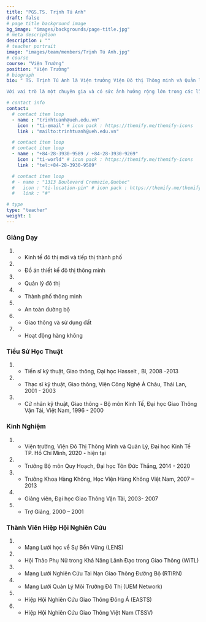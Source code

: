 ```yaml
---
title: "PGS.TS. Trịnh Tú Anh"
draft: false
# page title background image
bg_image: "images/backgrounds/page-title.jpg"
# meta description
description : ""
# teacher portrait
image: "images/team/members/Trịnh Tú Anh.jpg"
# course
course: "Viện Trưởng"
position: "Viện Trưởng"
# biograph
bio: " TS. Trịnh Tú Anh là Viện trưởng Viện Đô thị Thông minh và Quản lý, thuộc trường Công nghệ và Thiết kế, Đại học Kinh tế TP. HCM (UEH-CTD/ISCM). Bên cạnh đó, cô đang là giảng viên thỉnh giảng, giám sát viên và giảng viên hướng dẫn đề tài cho học viên thạc sĩ và tiến sĩ tại các trường đại học quốc tế như Trieste University, Hasselt University, Thammasat University, Handong Global University,… Cô còn là người đồng tổ chức/ tổ chức chính của nhiều hội nghị quốc tế, bao gồm International Conference on Sustainable Development Civil, Urban, and Transportation Engineering (CUTE-2016, 2018), Aviation Future: Challenge and Solution (AFCS, 2020), Resilience by Technology and Design (RTD, 2022), Sustainable University Development: Opportunity and Challenge (SUDOC, 2022).

Với vai trò là một chuyên gia và có sức ảnh hưởng rộng lớn trong các lĩnh vực liên quan đến phát triển bền vững, đô thị thông minh, quy hoạch đô thị và giao thông, an toàn giao thông, kinh tế vận tải và vận hành hàng không, TS. Trịnh Tú Anh đã tham gia thực hiện nhiều dự án trong và ngoài nước. Cô cũng đã nhận được nhiều thành tích xuất sắc trong nghiên cứu học thuật, với nhiều bài công bố trên các tạp chí uy tín, cũng như tại các hội thảo học thuật."

# contact info
contact:
  # contact item loop
  - name : "trinhtuanh@ueh.edu.vn"
    icon : "ti-email" # icon pack : https://themify.me/themify-icons
    link : "mailto:trinhtuanh@ueh.edu.vn"

  # contact item loop
  # contact item loop
  - name : "+84-28-3930-9589 / +84-28-3930-9269"
    icon : "ti-world" # icon pack : https://themify.me/themify-icons
    link : "tel:+84-28-3930-9589"

  # contact item loop
  # - name : "1313 Boulevard Cremazie,Quebec"
  #   icon : "ti-location-pin" # icon pack : https://themify.me/themify-icons
  #   link : "#"

# type
type: "teacher"
weight: 1
---
```


### Giảng Dạy

1. - Kinh tế đô thị mới và tiếp thị thành phố
1. - Đồ án thiết kế đô thị thông minh
1. - Quản lý đô thị
1. - Thành phố thông minh
1. - An toàn đường bộ
1. - Giao thông và sử dụng đất
1. - Hoạt động hàng không

### Tiểu Sử Học Thuật

1. - Tiến sĩ kỹ thuật, Giao thông, Đại học Hasselt , Bỉ, 2008 -2013
1. - Thạc sĩ kỹ thuật, Giao thông, Viện Công Nghệ Á Châu, Thái Lan, 2001 - 2003
1. - Cử nhân kỹ thuật, Giao thông - Bộ môn Kinh Tế, Đại học Giao Thông Vận Tải, Việt Nam, 1996 - 2000

### Kinh Nghiệm

1. - Viện trưởng, Viện Đô Thị Thông Minh và Quản Lý, Đại học Kinh Tế TP. Hồ Chí Minh, 2020 - hiện tại
1. - Trưởng Bộ môn Quy Hoạch, Đại học Tôn Đức Thắng, 2014 - 2020
1. - Trưởng Khoa Hàng Không, Học Viện Hàng Không Việt Nam, 2007 – 2013
1. - Giảng viên, Đại học Giao Thông Vận Tải, 2003- 2007
1. - Trợ Giảng, 2000 – 2001

### Thành Viên Hiệp Hội Nghiên Cứu

1. - Mạng Lưới học về Sự Bền Vững (LENS)
1. - Hội Thảo Phụ Nữ trong Khả Năng Lãnh Đạo trong Giao Thông (WiTL)
1. - Mạng Lưới Nghiên Cứu Tai Nạn Giao Thông Đường Bộ (RTIRN)
1. - Mạng Lưới Quản Lý Môi Trường Đô Thị (UEM Network)
1. - Hiệp Hội Nghiên Cứu Giao Thông Đông Á (EASTS)
1. - Hiệp Hội Nghiên Cứu Giao Thông Việt Nam (TSSV)

<!-- ### [Bấm vào ĐÂY để xem các bài báo](https://scholar.google.com/citations?hl=en&view_op=list_works&gmla=AH70aAXRdl6O1RpzMQTHBN-SOAF7oUQMawjO4TlCcrUTMi0wgP5URi2cR4_i24RhDbn5oLhz_QlRMTa2J9w8ew&user=bQrm2JYAAAAJ) -->
